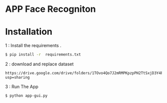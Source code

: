 # APP Face Recogniton

# Installation

1 : Install the requirements .

```sh
$ pip install -r  requirements.txt
```
2 : download and replace dataset
```
https://drive.google.com/drive/folders/1TOvo4Qo7J2mRMPKpzpPH2TtSxjD3Y4PW?usp=sharing
```
3 : Run The App

```sh
$ python app-gui.py
```
